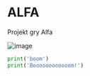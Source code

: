 # ALFA
Projekt gry Alfa


![image](https://github.com/AGH-Wstep-do-Informatyki-2023-2024/ALFA/assets/147754510/69713809-74b9-4481-8b20-7001047b2ed9)

```python
print('boom')
print('Boooooooooooom!')
```
